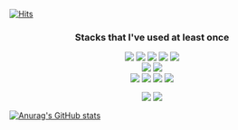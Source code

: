 <!--
### Hi there 👋


**doyeon311/doyeon311** is a ✨ _special_ ✨ repository because its `README.md` (this file) appears on your GitHub profile.

Here are some ideas to get you started:

- 🔭 I’m currently working on ...
- 🌱 I’m currently learning ...
- 👯 I’m looking to collaborate on ...
- 🤔 I’m looking for help with ...
- 💬 Ask me about ...
- 📫 How to reach me: ...
- 😄 Pronouns: ...
- ⚡ Fun fact: ...
-->
[![Hits](https://hits.seeyoufarm.com/api/count/incr/badge.svg?url=https%3A%2F%2Fgithub.com%2Fdoyeon311&count_bg=%2379C83D&title_bg=%23555555&icon=&icon_color=%23E7E7E7&title=hits&edge_flat=false)](https://hits.seeyoufarm.com)
 
 <div align='center'>

  ### Stacks that I've used at least once
  <img src="https://img.shields.io/badge/JavaScript-F7DF1E?style=for-the-badge&logo=JavaScript&logoColor=black"/></a>
  <img src="https://img.shields.io/badge/HTML5-E34F26?style=for-the-badge&logo=HTML5&logoColor=white"/></a>
  <img src="https://img.shields.io/badge/css3-1572B6?style=for-the-badge&logo=css3&logoColor=white"/></a>
  <img src="https://img.shields.io/badge/java-007396?style=for-the-badge&logo=java&logoColor=white">
  <img src="https://img.shields.io/badge/spring-6DB33F?style=for-the-badge&logo=spring&logoColor=white">
  <br/>
  <img src="https://img.shields.io/badge/React-61DAFB?style=for-the-badge&logo=React&logoColor=black"/></a>
  <img src="https://img.shields.io/badge/Styled%20Components-DB7093?style=for-the-badge&logo=StyledComponents&logoColor=white"/></a>
  <br/> 
  <img src="https://img.shields.io/badge/Node.js-339933?style=for-the-badge&logo=Node.js&logoColor=white"/></a>
  <img src="https://img.shields.io/badge/MySQL-4479A1?style=for-the-badge&logo=MySQL&logoColor=white"/>
  <img src="https://img.shields.io/badge/Express-000000?style=for-the-badge&logo=Express&logoColor=white"/>
  <img src="https://img.shields.io/badge/amazonaws-232F3E?style=for-the-badge&logo=amazonaws&logoColor=white">
  
  <img src="https://img.shields.io/badge/github-181717?style=for-the-badge&logo=github&logoColor=white">
  <img src="https://img.shields.io/badge/git-F05032?style=for-the-badge&logo=git&logoColor=white">
 </div>
   
   
 [![Anurag's GitHub stats](https://github-readme-stats.vercel.app/api?username=kimdoyeonn)](https://github.com/anuraghazra/github-readme-stats)

 
 
